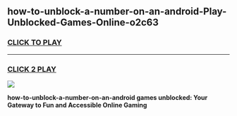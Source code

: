 
## how-to-unblock-a-number-on-an-android-Play-Unblocked-Games-Online-o2c63
<h3>
<a href="https://premium76.site?title=how-to-unblock-a-number-on-an-android&ref=25A">CLICK TO PLAY</a></h3>
<hr>

<h3>
<a href="https://premium76.site?title=how-to-unblock-a-number-on-an-android&ref=25A">CLICK 2 PLAY</a>
  
</h3>

<a href="https://premium76.site?title=how-to-unblock-a-number-on-an-android&ref=25A"><img src="https://clearcache.store/games.png"></a>


**how-to-unblock-a-number-on-an-android games unblocked: Your Gateway to Fun and Accessible Online Gaming**
